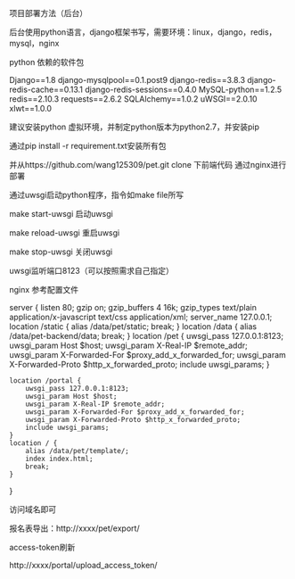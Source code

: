 项目部署方法（后台）

后台使用python语言，django框架书写，需要环境：linux，django，redis，mysql，nginx

python 依赖的软件包

Django==1.8
django-mysqlpool==0.1.post9
django-redis==3.8.3
django-redis-cache==0.13.1
django-redis-sessions==0.4.0
MySQL-python==1.2.5
redis==2.10.3
requests==2.6.2
SQLAlchemy==1.0.2
uWSGI==2.0.10
xlwt==1.0.0

建议安装python 虚拟环境，并制定python版本为python2.7，并安装pip

通过pip install -r requirement.txt安装所有包

并从https://github.com/wang125309/pet.git clone 下前端代码 通过nginx进行部署

通过uwsgi启动python程序，指令如make file所写

make start-uwsgi 启动uwsgi

make reload-uwsgi 重启uwsgi

make stop-uwsgi 关闭uwsgi

uwsgi监听端口8123（可以按照需求自己指定）

nginx 参考配置文件

server {
	listen 80;
    gzip on;
    gzip_buffers 4 16k;
    gzip_types       text/plain application/x-javascript text/css application/xml;
	server_name 127.0.0.1;
    location /static {
        alias /data/pet/static;
        break;
    }
    location /data {
        alias /data/pet-backend/data;
        break;
    }
    location /pet {
		uwsgi_pass 127.0.0.1:8123;
	    uwsgi_param Host $host;
        uwsgi_param X-Real-IP $remote_addr;
        uwsgi_param X-Forwarded-For $proxy_add_x_forwarded_for;
        uwsgi_param X-Forwarded-Proto $http_x_forwarded_proto;
        include uwsgi_params;
    }

    location /portal {
		uwsgi_pass 127.0.0.1:8123;
	    uwsgi_param Host $host;
        uwsgi_param X-Real-IP $remote_addr;
        uwsgi_param X-Forwarded-For $proxy_add_x_forwarded_for;
        uwsgi_param X-Forwarded-Proto $http_x_forwarded_proto;
        include uwsgi_params;
    }
	location / {
	    alias /data/pet/template/;
        index index.html;
        break;
    }
}

访问域名即可

报名表导出：http://xxxx/pet/export/

access-token刷新

http://xxxx/portal/upload_access_token/


